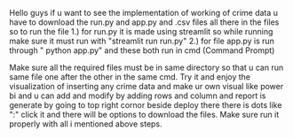 Hello guys 
if u want to see the implementation of working of crime data
u have to download the run.py and app.py and .csv files all there in the files
so to run the file
1.) for run.py it is made using streamlit so while running make sure it must run with "streamlit run run.py" 
2.) for file app.py is run through " python app.py" 
and these both run in cmd (Command Prompt)

Make sure all the required files must be in  same directory so that u can run same file one after the other in the same cmd.
Try it and enjoy the visualization of inserting any crime data and make ur own visual like power bi and u can  add and modify by adding rows and column and report is generate by going to top right cornor beside deploy there there is dots like 
":" click it and there will be options to download the files.
Make sure run it properly with all i mentioned above steps.

